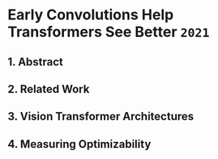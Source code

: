 # Early Convolutions Help Transformers See Better `2021`

## 1. Abstract
## 2. Related Work
## 3. Vision Transformer Architectures
## 4. Measuring Optimizability
